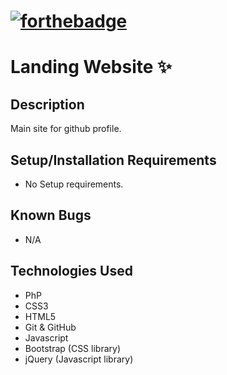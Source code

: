 # [![forthebadge](https://forthebadge.com/images/badges/powered-by-electricity.svg)](https://forthebadge.com)
# Landing Website :sparkles:

## Description
 Main site for github profile.

## Setup/Installation Requirements
* No Setup requirements.

## Known Bugs
* N/A

## Technologies Used
* PhP
* CSS3
* HTML5
* Git & GitHub
* Javascript
* Bootstrap (CSS library)
* jQuery (Javascript library)
